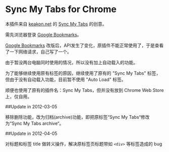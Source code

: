 # Sync My Tabs for Chrome

本插件来自 [keakon.net] 的 [Sync My Tabs] 的创意。

需先浏览器登录 [Google Bookmarks]。

[Google Bookmarks] 改版后，API发生了变化，原插件不能正常使用了，于是查看了一下网络请求，自己写了一个。

由于暂没两台电脑同时使用的情况，所以没有加上自动载入的功能。

为了能够继续使用原有标签的原因，继续使用了原有的 "Sync My Tabs" 标签，但由于没有自动载入功能，目前暂不使用 "Auto Load" 标签。

顺便也使用了原有的插件名：Sync My Tabs，但并没有放到 Chrome Web Store 上，仅自用。


  [keakon.net]: http://keakon.net
  [Sync My Tabs]: https://chrome.google.com/webstore/detail/eoallbnddbimmpfiodogdpndionkkjgb
  [Google Bookmarks]: https://www.google.com/bookmarks


##Update in 2012-03-05

移除删除功能，改为归档(archive)功能，即把原标签“Sync My Tabs“修改为“Sync My Tabs archive“。  

##Update in 2012-04-05

对标题和标签 title 做转义操作，解决原标签页标题带如 `<div>` 等标签造成的 bug
